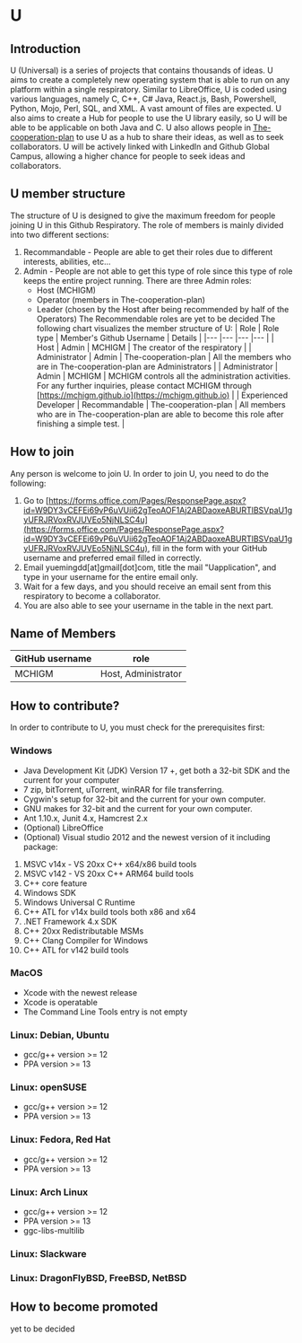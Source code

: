 # U
## Introduction
U (Universal) is a series of projects that contains thousands of ideas.
U aims to create a completely new operating system that is able to run on any platform within a single respiratory. Similar to LibreOffice, U is coded using various languages, namely C, C++, C# Java, React.js, Bash, Powershell, Python, Mojo, Perl, SQL, and XML. A vast amount of files are expected.
U also aims to create a Hub for people to use the U library easily, so U will be able to be applicable on both Java and C.
U also allows people in [The-cooperation-plan](https://github.com/The-cooperation-plan) to use U as a hub to share their ideas, as well as to seek collaborators.
U will be actively linked with LinkedIn and Github Global Campus, allowing a higher chance for people to seek ideas and collaborators.

## U member structure
The structure of U is designed to give the maximum freedom for people joining U in this Github Respiratory.
The role of members is mainly divided into two different sections:
1. Recommandable - People are able to get their roles due to different interests, abilities, etc...
2. Admin - People are not able to get this type of role since this type of role keeps the entire project running.
There are three Admin roles:
   - Host (MCHIGM)
   - Operator (members in The-cooperation-plan)
   - Leader (chosen by the Host after being recommended by half of the Operators)
   The Recommendable roles are yet to be decided
The following chart visualizes the member structure of U:
| Role 	| Role type 	| Member's Github Username 	| Details 	|
|---	|---	|---	|---	|
| Host 	| Admin 	| MCHIGM 	| The creator of the respiratory 	|
| Administrator 	| Admin 	| The-cooperation-plan 	| All the members who are in The-cooperation-plan are Administrators 	|
| Administrator 	| Admin 	| MCHIGM 	| MCHIGM controls all the administration activities.<br>For any further inquiries, please contact MCHIGM through [https://mchigm.github.io](https://mchigm.github.io) 	|
| Experienced Developer 	| Recommandable 	| The-cooperation-plan 	| All members who are in The-cooperation-plan are able to become this role after finishing a simple test. 	|

## How to join
Any person is welcome to join U. In order to join U, you need to do the following:
1. Go to [https://forms.office.com/Pages/ResponsePage.aspx?id=W9DY3vCEFEi69vP6uVUii62gTeoAOF1Aj2ABDaoxeABURTlBSVpaU1gyUFRJRVoxRVJUVEo5NjNLSC4u](https://forms.office.com/Pages/ResponsePage.aspx?id=W9DY3vCEFEi69vP6uVUii62gTeoAOF1Aj2ABDaoxeABURTlBSVpaU1gyUFRJRVoxRVJUVEo5NjNLSC4u), fill in the form with your GitHub username and preferred email filled in correctly.
2. Email yuemingdd[at]gmail[dot]com, title the mail "Uapplication", and type in your username for the entire email only.
3. Wait for a few days, and you should receive an email sent from this respiratory to become a collaborator.
4. You are also able to see your username in the table in the next part.

## Name of Members
| GitHub username | role |
| --- | --- |
| MCHIGM | Host, Administrator|

## How to contribute?
In order to contribute to U, you must check for the prerequisites first:
### Windows
- Java Development Kit (JDK) Version 17 +, get both a 32-bit SDK and the current for your computer
- 7 zip, bitTorrent, uTorrent, winRAR for file transferring.
- Cygwin's setup for 32-bit and the current for your own computer.
- GNU makes for 32-bit and the current for your own computer.
- Ant 1.10.x, Junit 4.x, Hamcrest 2.x
- (Optional) LibreOffice
- (Optional) Visual studio 2012 and the newest version of it including package:
1. MSVC v14x - VS 20xx C++ x64/x86 build tools
2. MSVC v142 - VS 20xx C++ ARM64 build tools
3. C++ core feature
4. Windows SDK
5. Windows Universal C Runtime
6. C++ ATL for v14x build tools both x86 and x64
7. .NET Framework 4.x SDK
8. C++ 20xx Redistributable MSMs
9. C++ Clang Compiler for Windows
10. C++ ATL for v142 build tools
### MacOS
- Xcode with the newest release
- Xcode is operatable
- The Command Line Tools entry is not empty
### Linux: Debian, Ubuntu
- gcc/g++ version >= 12
- PPA version >= 13
### Linux: openSUSE
- gcc/g++ version >= 12
- PPA version >= 13
### Linux: Fedora, Red Hat
- gcc/g++ version >= 12
- PPA version >= 13
### Linux: Arch Linux
- gcc/g++ version >= 12
- PPA version >= 13
- ggc-libs-multilib
### Linux: Slackware
### Linux: DragonFlyBSD, FreeBSD, NetBSD
## How to become promoted
yet to be decided
